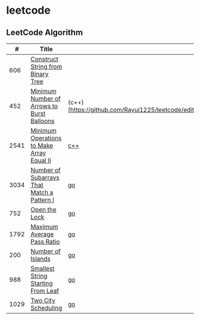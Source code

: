 # leetcode

## LeetCode Algorithm

| # | Title | Solution | Difficulty |
|---| ----- | -------- | ---------- |
|606|[Construct String from Binary Tree](https://leetcode.com/problems/construct-string-from-binary-tree/description/)||Medium|
|452|[Minimum Number of Arrows to Burst Balloons](https://leetcode.com/problems/minimum-number-of-arrows-to-burst-balloons/description/)|(c++)[https://github.com/Rayui1225/leetcode/edit/main/Algorithm/Minimum%20Number%20of%20Arrows%20to%20Burst%20Balloons.cpp]|Medium|
|2541|[Minimum Operations to Make Array Equal II](https://leetcode.com/problems/minimum-operations-to-make-array-equal-ii/description/)|[c++](https://github.com/Rayui1225/leetcode/blob/main/Algorithm/Minimum%20Operations%20to%20Make%20Array%20Equal%20II.cpp)|Medium|
|3034|[Number of Subarrays That Match a Pattern I](https://leetcode.com/problems/number-of-subarrays-that-match-a-pattern-i/description/)|[go](https://github.com/Rayui1225/leetcode/blob/main/Algorithm/Number%20of%20Subarrays%20That%20Match%20a%20Pattern%20I.go)|Medium|
|752|[Open the Lock](https://leetcode.com/problems/open-the-lock/description/)|[go](https://github.com/Rayui1225/leetcode/blob/main/Algorithm/Open%20the%20Lock.go)|Medium|
|1792|[Maximum Average Pass Ratio](https://leetcode.com/problems/maximum-average-pass-ratio/description/)|[go](https://github.com/Rayui1225/leetcode/blob/main/Algorithm/Maximum%20Average%20Pass%20Ratio.go)|Medium|
|200|[Number of Islands](https://leetcode.com/problems/number-of-islands/description/?envType=daily-question&envId=2024-04-19)|[go](https://github.com/Rayui1225/leetcode/blob/main/Algorithm/Number%20of%20Islands.go)|Medium|
|988|[Smallest String Starting From Leaf](https://leetcode.com/problems/smallest-string-starting-from-leaf/description/)|[go](https://github.com/Rayui1225/leetcode/blob/main/Algorithm/Smallest%20String%20Starting%20From%20Leaf.go)|Medium|
|1029| [Two City Scheduling](https://leetcode.com/problems/two-city-scheduling/description/)|[go](https://github.com/Rayui1225/leetcode/blob/main/Algorithm/twoCitySchedCost.go)|Medium|
